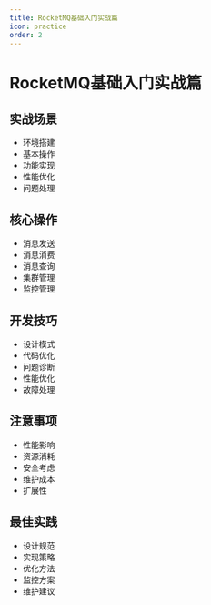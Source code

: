 ```yaml
---
title: RocketMQ基础入门实战篇
icon: practice
order: 2
---
```


# RocketMQ基础入门实战篇

## 实战场景
- 环境搭建
- 基本操作
- 功能实现
- 性能优化
- 问题处理

## 核心操作
- 消息发送
- 消息消费
- 消息查询
- 集群管理
- 监控管理

## 开发技巧
- 设计模式
- 代码优化
- 问题诊断
- 性能优化
- 故障处理

## 注意事项
- 性能影响
- 资源消耗
- 安全考虑
- 维护成本
- 扩展性

## 最佳实践
- 设计规范
- 实现策略
- 优化方法
- 监控方案
- 维护建议
